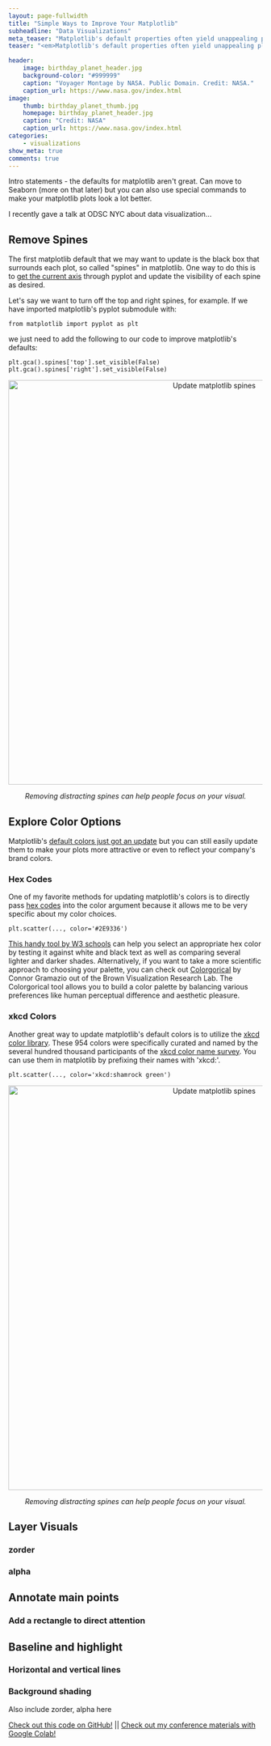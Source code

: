 ```yaml
---
layout: page-fullwidth
title: "Simple Ways to Improve Your Matplotlib"
subheadline: "Data Visualizations"
meta_teaser: "Matplotlib's default properties often yield unappealing plots that can be off-putting to many users.  This post offers several simple ways to improve upon these defaults and help spruce up your matplotlib visualizations."
teaser: "<em>Matplotlib's default properties often yield unappealing plots that can be off-putting to many users.  This post offers several simple ways to improve upon these defaults and help spruce up your matplotlib visualizations.</em>"

header:
    image: birthday_planet_header.jpg
    background-color: "#999999"
    caption: "Voyager Montage by NASA. Public Domain. Credit: NASA."
    caption_url: https://www.nasa.gov/index.html
image:
    thumb: birthday_planet_thumb.jpg
    homepage: birthday_planet_header.jpg
    caption: "Credit: NASA"
    caption_url: https://www.nasa.gov/index.html
categories:
    - visualizations
show_meta: true
comments: true
---
```

<!--more-->


Intro statements - the defaults for matplotlib aren't great.  Can move to Seaborn (more on that later) but you can also use special commands to make your matplotlib plots look a lot better.

I recently gave a talk at ODSC NYC about data visualization...

## Remove Spines

The first matplotlib default that we may want to update is the black box that surrounds each plot, so called "spines" in matplotlib.  One way to do this is to [get the current axis][1] through pyplot and update the visibility of each spine as desired.

Let's say we want to turn off the top and right spines, for example.  If we have imported matplotlib's pyplot submodule with:
```
from matplotlib import pyplot as plt
```
we just need to add the following to our code to improve matplotlib's defaults:
```
plt.gca().spines['top'].set_visible(False)
plt.gca().spines['right'].set_visible(False)
```

<center>
<img src="{{ site.urlimg }}spines.png" alt="Update matplotlib spines" width = "800">
<p><em>Removing distracting spines can help people focus on your visual.</em></p>
</center>


## Explore Color Options

Matplotlib's [default colors just got an update][2] but you can still easily update them to make your plots more attractive or even to reflect your company's brand colors.

### Hex Codes 

One of my favorite methods for updating matplotlib's colors is to directly pass [hex codes][3] into the color argument because it allows me to be very specific about my color choices.  

```
plt.scatter(..., color='#2E9336')
```

[This handy tool by W3 schools][4] can help you select an appropriate hex color by testing it against white and black text as well as comparing several lighter and darker shades.  Alternatively, if you want to take a more scientific approach to choosing your palette, you can check out [Colorgorical][5] by Connor Gramazio out of the Brown Visualization Research Lab.  The Colorgorical tool allows you to build a color palette by balancing various preferences like human perceptual difference and aesthetic pleasure.


### xkcd Colors

Another great way to update matplotlib's default colors is to utilize the [xkcd color library][6].  These 954 colors were specifically curated and named by the several hundred thousand participants of the [xkcd color name survey][7].  You can use them in matplotlib by prefixing their names with 'xkcd:'.

```
plt.scatter(..., color='xkcd:shamrock green')
```

<center>
<img src="{{ site.urlimg }}spines.png" alt="Update matplotlib spines" width = "800">
<p><em>Removing distracting spines can help people focus on your visual.</em></p>
</center>


## Layer Visuals

### zorder

### alpha



## Annotate main points

### Add a rectangle to direct attention



## Baseline and highlight

### Horizontal and vertical lines

### Background shading 

Also include zorder, alpha here




[Check out this code on GitHub!](https://github.com/kimfetti/Blog/blob/master/planetary_birthday_problem.ipynb)  ||  [Check out my conference materials with Google Colab!](https://public.tableau.com/profile/kimberly.fessel#!/vizhome/PlanetaryBirthdayProblem/Planets-50)


 [1]: https://matplotlib.org/3.1.1/api/_as_gen/matplotlib.pyplot.gca.html
 [2]: https://matplotlib.org/3.1.1/users/dflt_style_changes.html#colors-color-cycles-and-color-maps
 [3]: https://htmlcolorcodes.com/
 [4]: https://www.w3schools.com/colors/colors_picker.asp
 [5]: http://vrl.cs.brown.edu/color
 [6]: https://xkcd.com/color/rgb/
 [7]: https://blog.xkcd.com/2010/05/03/color-survey-results/



